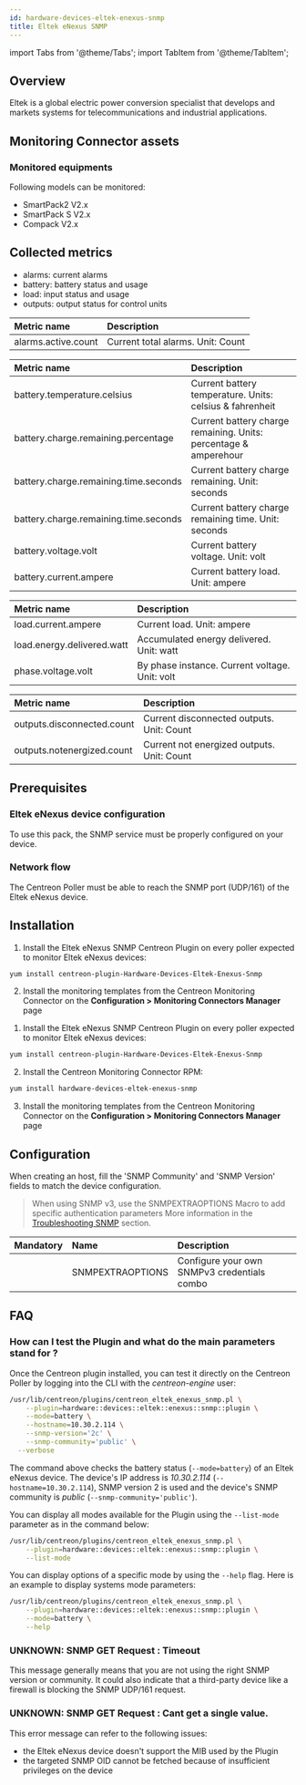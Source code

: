 ```yaml
---
id: hardware-devices-eltek-enexus-snmp
title: Eltek eNexus SNMP
---
```

import Tabs from '@theme/Tabs';
import TabItem from '@theme/TabItem';


## Overview

Eltek is a global electric power conversion specialist that develops and markets systems for telecommunications and industrial applications.

## Monitoring Connector assets 

### Monitored equipments

Following models can be monitored:

* SmartPack2 V2.x
* SmartPack S V2.x
* Compack V2.x

## Collected metrics

* alarms: current alarms
* battery: battery status and usage
* load: input status and usage
* outputs: output status for control units

<Tabs groupId="sync">
<TabItem value="Alarms" label="Alarms">

| Metric name                        | Description                         |
| :--------------------------------- | :---------------------------------- |
| alarms.active.count                | Current total alarms. Unit: Count   |

</TabItem>
<TabItem value="Battery" label="Battery">

| Metric name                             | Description                                                         |
| :-------------------------------------- | :------------------------------------------------------------------ |
| battery.temperature.celsius             | Current battery temperature. Units: celsius & fahrenheit            |
| battery.charge.remaining.percentage     | Current battery charge remaining. Units: percentage & amperehour    |
| battery.charge.remaining.time.seconds   | Current battery charge remaining. Unit: seconds                     |
| battery.charge.remaining.time.seconds   | Current battery charge remaining time. Unit: seconds                |
| battery.voltage.volt                    | Current battery voltage. Unit: volt                                 |
| battery.current.ampere                  | Current battery load. Unit: ampere                                  |

</TabItem>
<TabItem value="Load" label="Load">

| Metric name                               | Description                                                             |
| :---------------------------------------- | :---------------------------------------------------------------------- |
| load.current.ampere                       | Current load. Unit: ampere                                              |
| load.energy.delivered.watt                | Accumulated energy delivered. Unit: watt                                |
| phase.voltage.volt                        | By phase instance. Current voltage. Unit: volt                          |

</TabItem>
<TabItem value="Outputs" label="Outputs">

| Metric name                             | Description                                                         |
| :-------------------------------------- | :------------------------------------------------------------------ |
| outputs.disconnected.count              | Current disconnected outputs. Unit: Count                           |
| outputs.notenergized.count              | Current not energized outputs. Unit: Count                          |

</TabItem>
</Tabs>

## Prerequisites

### Eltek eNexus device configuration 

To use this pack, the SNMP service must be properly configured on your device.

### Network flow

The Centreon Poller must be able to reach the SNMP port (UDP/161) of the Eltek eNexus device.

## Installation

<Tabs groupId="sync">
<TabItem value="Online License" label="Online License">

1. Install the Eltek eNexus SNMP Centreon Plugin on every poller expected to monitor Eltek eNexus devices: 

```bash
yum install centreon-plugin-Hardware-Devices-Eltek-Enexus-Snmp
```

2. Install the monitoring templates from the Centreon Monitoring Connector on the **Configuration > Monitoring Connectors Manager** page

</TabItem>
<TabItem value="Offline License" label="Offline License">

1. Install the Eltek eNexus SNMP Centreon Plugin on every poller expected to monitor Eltek eNexus devices:

```bash
yum install centreon-plugin-Hardware-Devices-Eltek-Enexus-Snmp
```

2. Install the Centreon Monitoring Connector RPM:

```bash
yum install hardware-devices-eltek-enexus-snmp
```

3. Install the monitoring templates from the Centreon Monitoring Connector on the **Configuration > Monitoring Connectors Manager** page

</TabItem>
</Tabs>

## Configuration

When creating an host, fill the 'SNMP Community' and 'SNMP Version' fields to match the device configuration. 

> When using SNMP v3, use the SNMPEXTRAOPTIONS Macro to add specific authentication parameters 
> More information in the [Troubleshooting SNMP](../getting-started/how-to-guides/troubleshooting-plugins.md#snmpv3-options-mapping) section.

| Mandatory   | Name              | Description                                    |
| :---------- | :---------------- | :--------------------------------------------- |
|             | SNMPEXTRAOPTIONS  | Configure your own SNMPv3 credentials combo    |

## FAQ

### How can I test the Plugin and what do the main parameters stand for ? 

Once the Centreon plugin installed, you can test it directly on the Centreon Poller by logging into the CLI with the *centreon-engine* user:

```bash
/usr/lib/centreon/plugins/centreon_eltek_enexus_snmp.pl \
	--plugin=hardware::devices::eltek::enexus::snmp::plugin \
	--mode=battery \
	--hostname=10.30.2.114 \
	--snmp-version='2c' \
	--snmp-community='public' \
  --verbose 
```

The command above checks the battery status (```--mode=battery```) of an Eltek eNexus device. The device's IP address is *10.30.2.114* (```--hostname=10.30.2.114```), SNMP version 2 is used and the device's SNMP community is *public* (```--snmp-community='public'```). 

You can display all modes available for the Plugin using the ```--list-mode``` parameter as in the command below:

```bash
/usr/lib/centreon/plugins/centreon_eltek_enexus_snmp.pl \
    --plugin=hardware::devices::eltek::enexus::snmp::plugin \
    --list-mode
```

You can display options of a specific mode by using the ```--help``` flag. Here is an example to display systems mode parameters:

```bash
/usr/lib/centreon/plugins/centreon_eltek_enexus_snmp.pl \
    --plugin=hardware::devices::eltek::enexus::snmp::plugin \
    --mode=battery \
    --help
```

### UNKNOWN: SNMP GET Request : Timeout

This message generally means that you are not using the right SNMP version or community. It could also indicate that a third-party device like a firewall is blocking the SNMP UDP/161 request.

### UNKNOWN: SNMP GET Request : Cant get a single value.

This error message can refer to the following issues: 
  - the Eltek eNexus device doesn't support the MIB used by the Plugin
  - the targeted SNMP OID cannot be fetched because of insufficient privileges on the device
